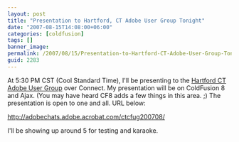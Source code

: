 ```yaml
---
layout: post
title: "Presentation to Hartford, CT Adobe User Group Tonight"
date: "2007-08-15T14:08:00+06:00"
categories: [coldfusion]
tags: []
banner_image: 
permalink: /2007/08/15/Presentation-to-Hartford-CT-Adobe-User-Group-Tonight
guid: 2283
---
```


At 5:30 PM CST (Cool Standard Time), I'll be presenting to the <a href="http://ctcfug.com/">Hartford CT Adobe User Group</a> over Connect. My presentation will be on ColdFusion 8 and Ajax. (You may have heard CF8 adds a few things in this area. ;) The presentation is open to one and all. URL below:

<a href="http://adobechats.adobe.acrobat.com/ctcfug200708/">http://adobechats.adobe.acrobat.com/ctcfug200708/</a>

I'll be showing up around 5 for testing and karaoke.